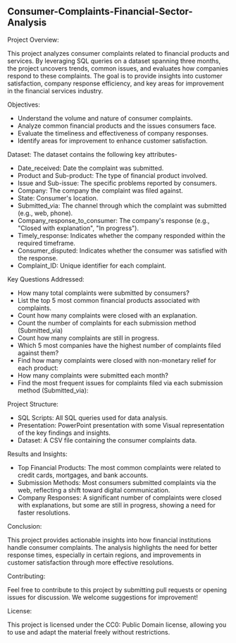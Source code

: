 ## Consumer-Complaints-Financial-Sector-Analysis

Project Overview:

This project analyzes consumer complaints related to financial products and services. By leveraging SQL queries on a dataset spanning three months, the project uncovers trends, common issues, and evaluates how companies respond to these complaints. The goal is to provide insights into customer satisfaction, company response efficiency, and key areas for improvement in the financial services industry.


Objectives:
- Understand the volume and nature of consumer complaints.
- Analyze common financial products and the issues consumers face.
- Evaluate the timeliness and effectiveness of company responses.
- Identify areas for improvement to enhance customer satisfaction.



Dataset:
The dataset contains the following key attributes-
- Date_received: Date the complaint was submitted.
- Product and Sub-product: The type of financial product involved.
- Issue and Sub-issue: The specific problems reported by consumers.
- Company: The company the complaint was filed against.
- State: Consumer's location.
- Submitted_via: The channel through which the complaint was submitted (e.g., web, phone).
- Company_response_to_consumer: The company's response (e.g., "Closed with explanation", "In progress").
- Timely_response: Indicates whether the company responded within the required timeframe.
- Consumer_disputed: Indicates whether the consumer was satisfied with the response.
- Complaint_ID: Unique identifier for each complaint.



Key Questions Addressed:

- How many total complaints were submitted by consumers?
- List the top 5 most common financial products associated with complaints.
- Count how many complaints were closed with an explanation.
- Count the number of complaints for each submission method (Submitted_via)
- Count how many complaints are still in progress.
- Which 5 most companies have the highest number of complaints filed against them?
- Find how many complaints were closed with non-monetary relief for each product:
- How many complaints were submitted each month?
- Find the most frequent issues for complaints filed via each submission method (Submitted_via):



Project Structure:
- SQL Scripts: All SQL queries used for data analysis.
- Presentation: PowerPoint presentation with some Visual representation of the key findings and insights.
- Dataset: A CSV file containing the consumer complaints data.



Results and Insights:
- Top Financial Products: The most common complaints were related to credit cards, mortgages, and bank accounts.
- Submission Methods: Most consumers submitted complaints via the web, reflecting a shift toward digital communication.
- Company Responses: A significant number of complaints were closed with explanations, but some are still in progress, showing a need for faster resolutions.


Conclusion:

This project provides actionable insights into how financial institutions handle consumer complaints. The analysis highlights the need for better response times, especially in certain regions, and improvements in customer satisfaction through more effective resolutions.


Contributing:

Feel free to contribute to this project by submitting pull requests or opening issues for discussion. We welcome suggestions for improvement!


License:

This project is licensed under the CC0: Public Domain license, allowing you to use and adapt the material freely without restrictions.

